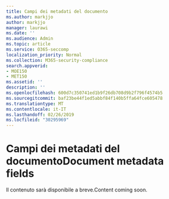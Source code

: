 ```yaml
---
title: Campi dei metadati del documento
ms.author: markjjo
author: markjjo
manager: laurawi
ms.date: ''
ms.audience: Admin
ms.topic: article
ms.service: O365-seccomp
localization_priority: Normal
ms.collection: M365-security-compliance
search.appverid:
- MOE150
- MET150
ms.assetid: ''
description: ''
ms.openlocfilehash: 600d7c350741ed1b9f26db708d9b2f796f4574b5
ms.sourcegitcommit: baf23be44f1ed5abbf84f140b5ffa64fce605478
ms.translationtype: MT
ms.contentlocale: it-IT
ms.lasthandoff: 02/26/2019
ms.locfileid: "30295969"
---
```

# <a name="document-metadata-fields"></a><span data-ttu-id="e8c77-102">Campi dei metadati del documento</span><span class="sxs-lookup"><span data-stu-id="e8c77-102">Document metadata fields</span></span>

<span data-ttu-id="e8c77-103">Il contenuto sarà disponibile a breve.</span><span class="sxs-lookup"><span data-stu-id="e8c77-103">Content coming soon.</span></span>